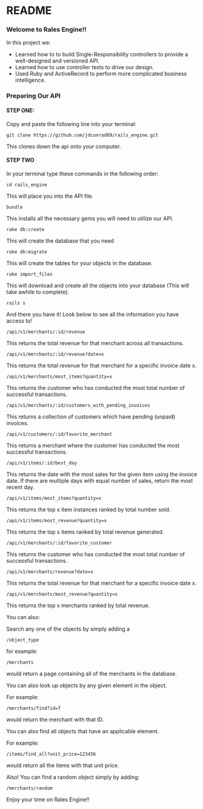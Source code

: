# README

### Welcome to Rales Engine!!
In this project we:
- Learned how to to build Single-Responsibility controllers to provide a well-designed and versioned API.
- Learned how to use controller tests to drive our design.
- Used Ruby and ActiveRecord to perform more complicated business intelligence.

### Preparing Our API

#### STEP ONE:
Copy and paste the following line into your terminal:
```
git clone https://github.com/jdconrad89/rails_engine.git
```
This clones down the api onto your computer.

#### STEP TWO
In your terminal type these commands in the following order:

```
cd rails_engine
```
This will place you into the API file.

```
bundle
```
This installs all the necessary gems you will need to utilize our API.

```
rake db:create
```
This will create the database that you need

```
rake db:migrate
```
This will create the tables for your objects in the database.

```
rake import_files
```
This will download and create all the objects into your database (This will take awhile to complete).
```
rails s
```

And there you have it! Look below to see all the information you have access to!
```
/api/v1/merchants/:id/revenue
```
This returns the total revenue for that merchant across all transactions.

```
/api/v1/merchants/:id/revenue?date=x
```
This returns the total revenue for that merchant for a specific invoice date x.

```
/api/v1/merchants/most_items?quantity=x
```
This returns the customer who has conducted the most total number of successful transactions.

```
/api/v1/merchants/:id/customers_with_pending_invoices

```
This returns a collection of customers which have pending (unpaid) invoices.

```
/api/v1/customers/:id/favorite_merchant
```
This returns a merchant where the customer has conducted the most successful transactions.


```
/api/v1/items/:id/best_day
```
This returns the date with the most sales for the given item using the invoice date. If there are multiple days with equal number of sales, return the most recent day.

```
/api/v1/items/most_items?quantity=x
```
This returns the top x item instances ranked by total number sold.

```
/api/v1/items/most_revenue?quantity=x
```
This returns the top x items ranked by total revenue generated.

```
/api/v1/merchants/:id/favorite_customer
```
This returns the customer who has conducted the most total number of successful transactions.

```
/api/v1/merchants/revenue?date=x
```
This returns the total revenue for that merchant for a specific invoice date x.

```
/api/v1/merchants/most_revenue?quantity=x
```
This returns the top x merchants ranked by total revenue.


You can also:

Search any one of the objects by simply adding a
```
/object_type
```
for example:

```
/merchants
```

would return a page containing all of the merchants in the database.

You can also look up objects by any given element in the object.

For example:

```
/merchants/find?id=7
```

would return the merchant with that ID.

You can also find all objects that have an applicable element.

For example:

```
/items/find_all?unit_price=123456
```

would return all the items with that unit price.

Also! You can find a random object simply by adding:

```
/merchants/random
```

Enjoy your time on Rales Engine!!
